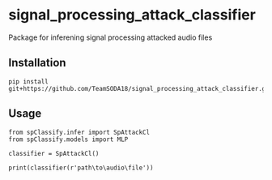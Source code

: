 # signal_processing_attack_classifier

Package for inferening signal processing attacked audio files

## Installation

```
pip install git+https://github.com/TeamSODA18/signal_processing_attack_classifier.git
```

## Usage

```
from spClassify.infer import SpAttackCl
from spClassify.models import MLP

classifier = SpAttackCl()

print(classifier(r'path\to\audio\file'))
```